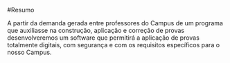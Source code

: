 #Resumo

A partir da demanda gerada entre professores do Campus de um programa que auxiliasse na construção, aplicação e correção de provas desenvolveremos um software que permitirá a aplicação de provas totalmente digitais, com segurança e com os requisitos específicos para o nosso Campus.
